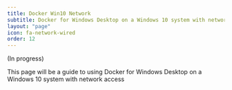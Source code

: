 ```yaml
---
title: Docker Win10 Network
subtitle: Docker for Windows Desktop on a Windows 10 system with network access
layout: "page"
icon: fa-network-wired
order: 12
---
```


(In progress)

This page will be a guide to using Docker for Windows Desktop on a Windows 10 system with network access
